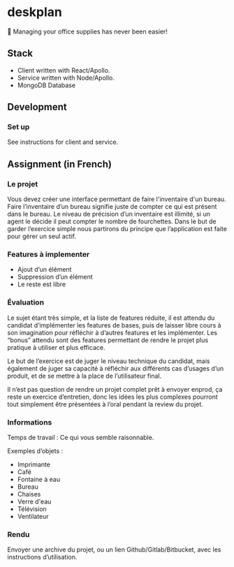 # deskplan

📎 Managing your office supplies has never been easier!

## Stack

- Client written with React/Apollo.
- Service written with Node/Apollo.
- MongoDB Database

## Development

### Set up

See instructions for client and service.

## Assignment (in French)

### Le projet

Vous devez créer une interface permettant de faire l'inventaire d'un bureau.
Faire l’inventaire d’un bureau signifie juste de compter ce qui est présent dans le bureau.
Le niveau de précision d’un inventaire est illimité, si un agent le décide il peut compter le nombre de fourchettes.
Dans le but de garder l’exercice simple nous partirons du principe que l’application est faite pour gérer un seul actif.

### Features à implementer

- Ajout d’un élément
- Suppression d’un élément
- Le reste est libre

### Évaluation

Le sujet étant très simple, et la liste de features réduite, il est attendu du candidat d’implémenter les features de bases, puis de laisser libre cours à son imagination pour réfléchir à d’autres features et les implémenter. Les “bonus” attendu sont des features permettant de rendre le projet plus pratique à utiliser et plus efficace.

Le but de l’exercice est de juger le niveau technique du candidat, mais également de juger sa capacité à réfléchir aux différents cas d’usages d’un produit, et de se mettre à la place de l’utilisateur final.

Il n’est pas question de rendre un projet complet prêt à envoyer enprod, ça reste un exercice d’entretien, donc les idées les plus complexes pourront tout simplement être présentées à l’oral pendant la review du projet.

### Informations

Temps de travail : Ce qui vous semble raisonnable.

Exemples d’objets :

- Imprimante
- Café
- Fontaine à eau
- Bureau
- Chaises
- Verre d'eau
- Télévision
- Ventilateur

### Rendu

Envoyer une archive du projet, ou un lien Github/Gitlab/Bitbucket, avec les
instructions d’utilisation.

